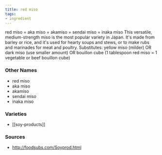 ```yaml
---
title: red miso
tags:
- ingredient
---
```

red miso = aka miso = akamiso = sendai miso = inaka miso This versatile, medium-strength miso is the most popular variety in Japan. It's made from barley or rice, and it's used for hearty soups and stews, or to make rubs and marinades for meat and poultry. Substitutes: yellow miso (milder) OR dark miso (use smaller amount) OR bouillon cube (1 tablespoon red miso = 1 vegetable or beef bouillon cube)

### Other Names

* red miso
* aka miso
* akamiso
* sendai miso
* inaka miso

### Varieties

* [[soy-products]]

### Sources
* http://foodsubs.com/Soyprod.html
